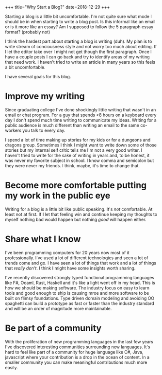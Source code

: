 +++
title="Why Start a Blog?"
date=2018-12-29
+++

Starting a blog is a little bit uncomfortable.  I'm not quite sure what mode I should be in when starting to write a blog post. Is this informal like an email or is it more like an essay?  Am I supposed to follow the 5 paragraph essay format? (probably not)

<!-- more -->

I think the hardest part about starting a blog is writing (duh).  My plan is to write stream of conciousness style and not worry too much about editing.  If I let the editor take over I might not get though the first paragraph.  Once I have a couple posts I can go back and try to identify areas of my writing that need work.  I haven't tried to write an article in many years so this feels a bit uncomfortable. 

I have several goals for this blog.

# Improve my writing 
Since graduating college I've done shockingly little writing that wasn't in an email or chat program.  For a guy that spends >8 hours on a keyboard every day I don't spend much time writing to communicate my ideas.  Writing for a public audience is much different than writing an email to the same co-workers you talk to every day.

I spend a lot of time making up stories for my kids or for a dungeons and dragons group.  Sometimes I think I might want to write down some of those stories but my internal self critic tells me I'm not a very good writer.  I haven't tried to write for the sake of writing in years and, to be honest, it was never my favorite subject in school.  I know comma and semicolon but they were never my friends.  I think, maybe, it's time to change that.

# Become more comfortable putting my work in the public eye
Writing for a blog is a little bit like public speaking.  It's *not* comfortable. At least not at first.  If I let that feeling win and continue keeping my thoughts to myself nothing bad would happen but nothing *good* will happen either. 

# Share what I know
I've been programming computers for 20 years now most of it professionally.  I've used a lot of different technologies and seen a lot of trends come and go.  I have seen a lot of things that work and a lot of things that *really don't*.  I think I might have some insights worth sharing.

I've recently discovered strongly typed functional programming languages like F#, Ocaml, Rust, Haskell and it's like a light went off in my head.  This is how we should be making software.  The industry focus on easy to learn tools and good enough to ship is causing mroe and more software to be built on flimsy foundations.  Type driven domain modeling and avoiding OO spaghetti can build a prototype as fast or faster than the industry standard and will be an order of magnitude more maintainable.

# Be part of a community
With the proliferation of new programming languages in the last few years I've discovered interesting communities surrounding new languages.  It's hard to feel like part of a community for huge language like C#, Java, javascript where your contribution is a drop in the ocean of content.  In a smaller community you can make meaningful contributions much more easily.

